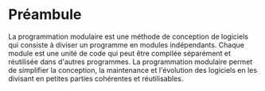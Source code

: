 # Préambule

La programmation modulaire est une méthode de conception de logiciels qui consiste à diviser un programme en modules indépendants. Chaque module est une unité de code qui peut être compilée séparément et réutilisée dans d'autres programmes. La programmation modulaire permet de simplifier la conception, la maintenance et l'évolution des logiciels en les divisant en petites parties cohérentes et réutilisables.